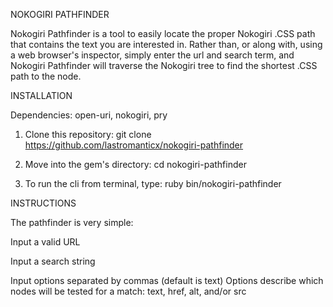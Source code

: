 NOKOGIRI PATHFINDER 

Nokogiri Pathfinder is a tool to easily locate the proper Nokogiri .CSS path that contains the text you are interested in. Rather than, or along with, using a web browser's inspector, simply enter the url and search term, and Nokogiri Pathfinder will traverse the Nokogiri tree to find the shortest .CSS path to the node.


INSTALLATION

Dependencies: open-uri, nokogiri, pry

1. Clone this repository:
git clone https://github.com/lastromanticx/nokogiri-pathfinder

2. Move into the gem's directory:
cd nokogiri-pathfinder

3. To run the cli from terminal, type:
ruby bin/nokogiri-pathfinder


INSTRUCTIONS

The pathfinder is very simple:

Input a valid URL

Input a search string

Input options separated by commas (default is text)
Options describe which nodes will be tested for a match:
  text, href, alt, and/or src
